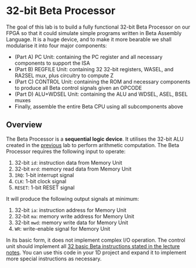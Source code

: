 # 32-bit Beta Processor

The goal of this lab is to build a fully functional 32-bit Beta Processor on our FPGA so that it could simulate simple programs written in Beta Assembly Language. It is a huge device, and to make it more bearable we shall modularise it into four major components:

- (Part A) PC Unit: containing the PC register and all necessary components to support the ISA
- (Part B) REGFILE Unit: containing 32 32-bit registers, WASEL, and RA2SEL mux, plus circuitry to compute Z
- (Part C) CONTROL Unit: containing the ROM and necessary components to produce all Beta control signals given an OPCODE
- (Part D) ALU+WDSEL Unit: containing the ALU and WDSEL, ASEL, BSEL muxes
- Finally, assemble the entire Beta CPU using all subcomponents above

## Overview

The Beta Processor is a **sequential logic device**. It utilises the 32-bit ALU created in the [previous](https://github.com/natalieagus/50002-lab3-alu) lab to perform arithmetic computation. The Beta Processor requires the following input to operate:

1. 32-bit `id`: instruction data from Memory Unit
2. 32-bit `mrd`: memory read data from Memory Unit
3. `IRQ`: 1-bit interrupt signal
4. `CLK`: 1-bit clock signal
5. `RESET`: 1-bit RESET signal

It will produce the following output signals at minimum:

1. 32-bit `ia`: instruction address for Memory Unit
2. 32-bit `ma`: memory write address for Memory Unit
3. 32-bit `mwd`: memory write data for Memory Unit
4. `WR`: write-enable signal for Memory Unit

In its basic form, it does not implement complex I/O operation. The control unit should implement all [32 basic Beta instructions stated in the lecture notes](https://natalieagus.github.io/50002/notes/betacpu#overview). You can use this code in your 1D project and expand it to implement more special instructions as necessary.
